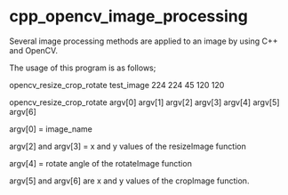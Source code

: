 # cpp_opencv_image_processing
Several image processing methods are applied to an image by using C++ and OpenCV.

The usage of this program is as follows;

opencv_resize_crop_rotate test_image 224 224 45 120 120


opencv_resize_crop_rotate argv[0] argv[1] argv[2] argv[3] argv[4] argv[5] argv[6] 

argv[0] = image_name

argv[2] and argv[3] = x and y values of the resizeImage function

argv[4] = rotate angle of the rotateImage function

argv[5] and argv[6] are x and y values of the cropImage function.
